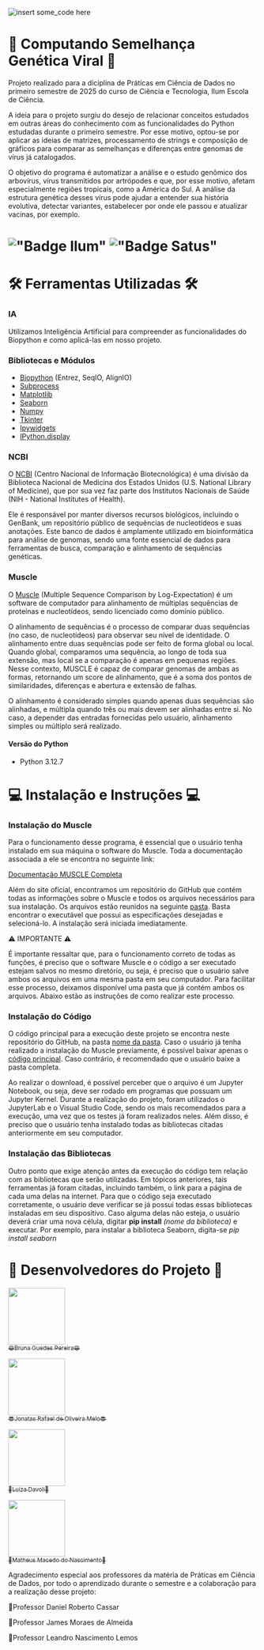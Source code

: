 ![insert some_code here](https://github.com/user-attachments/assets/33404899-7018-44c5-949e-37921559ec2f)

# 🧬 Computando Semelhança Genética Viral 🧬

Projeto realizado para a diciplina de Práticas em Ciência de Dados no primeiro semestre de 2025 do curso de Ciência e Tecnologia, Ilum Escola de Ciência.

A ideia para o projeto surgiu do desejo de relacionar conceitos estudados em outras áreas do conhecimento com as funcionalidades do Python estudadas durante o primeiro semestre. Por esse motivo, optou-se por aplicar as ideias de matrizes, processamento de strings e composição de gráficos para comparar as semelhanças e diferenças entre genomas de vírus já catalogados. 

O objetivo do programa é automatizar a análise e o estudo genômico dos arbovírus, vírus transmitidos por artrópodes e que, por esse motivo, afetam especialmente regiões tropicais, como a América do Sul. A análise da estrutura genética desses vírus pode ajudar a entender sua história evolutiva, detectar variantes, estabelecer por onde ele passou e atualizar vacinas, por exemplo.

# !["Badge Ilum"](https://img.shields.io/badge/Ilum%20-%20purple) !["Badge Satus"](https://img.shields.io/badge/Status%20-%20Em_Desenvolvimento%20-%20orange)

# 🛠️ Ferramentas Utilizadas 🛠️

### IA

Utilizamos Inteligência Artificial para compreender as funcionalidades do Biopython e como aplicá-las em nosso projeto.

### Bibliotecas e Módulos

- [Biopython](https://biopython.org/) (Entrez, SeqIO, AlignIO)
- [Subprocess](https://docs.python.org/3/library/subprocess.html)
- [Matplotlib](https://matplotlib.org/)
- [Seaborn](https://seaborn.pydata.org/)
- [Numpy](https://numpy.org/)
- [Tkinter](https://docs.python.org/3/library/tkinter.html)
- [Ipywidgets](https://ipywidgets.readthedocs.io/en/stable/)
- [IPython.display](https://ipython.readthedocs.io/en/8.26.0/api/generated/IPython.display.html)

### NCBI

O [NCBI](https://www.ncbi.nlm.nih.gov/) (Centro Nacional de Informação Biotecnológica) é uma divisão da Biblioteca Nacional de Medicina dos Estados Unidos (U.S. National Library of Medicine), que por sua vez faz parte dos Institutos Nacionais de Saúde (NIH - National Institutes of Health).

Ele é responsável por manter diversos recursos biológicos, incluindo o GenBank, um repositório público de sequências de nucleotídeos e suas anotações. Este banco de dados é amplamente utilizado em bioinformática para análise de genomas, sendo uma fonte essencial de dados para ferramentas de busca, comparação e alinhamento de sequências genéticas.

### Muscle

O [Muscle](https://www.ncbi.nlm.nih.gov/) (Multiple Sequence Comparison by Log-Expectation) é um software de computador para alinhamento de múltiplas sequências de proteínas e nucleotídeos, sendo licenciado como domínio público.

O alinhamento de sequências é o processo de comparar duas sequências (no caso, de nucleotídeos) para observar seu nível de identidade. O alinhamento
entre duas sequências pode ser feito de forma global ou local. Quando global, comparamos uma sequência, ao longo de toda sua extensão, mas local se a comparação é apenas em pequenas regiões. Nesse contexto, MUSCLE é capaz de comparar genomas de ambas as formas, retornando um score de alinhamento, que é a soma dos pontos de similaridades, diferenças e abertura e extensão de falhas.

O alinhamento é considerado simples quando apenas duas sequências são alinhadas, e múltipla quando três ou mais devem ser alinhadas entre si. No caso, a depender das entradas fornecidas pelo usuário, alinhamento simples ou múltiplo será realizado.


#### Versão do Python
- Python 3.12.7


# 💻 Instalação e Instruções 💻

### Instalação do Muscle
Para o funcionamento desse programa, é essencial que o usuário tenha instalado em sua máquina o software do Muscle. Toda a documentação associada a ele se encontra no seguinte link:

[Documentação MUSCLE Completa](https://muscle3.readthedocs.io/en/latest/index.html)

Além do site oficial, encontramos um repositório do GitHub que contém todas as informações sobre o Muscle e todos os arquivos necessários para sua instalação. Os arquivos estão reunidos na seguinte [pasta](https://github.com/rcedgar/muscle/releases/tag/v5.3). Basta encontrar o executável que possui as especificações desejadas e selecioná-lo. A instalação será iniciada imediatamente.

⚠️ IMPORTANTE ⚠️

É importante ressaltar que, para o funcionamento correto de todas as funções, é preciso que o software Muscle e o código a ser executado estejam salvos no mesmo diretório, ou seja, é preciso que o usuário salve ambos os arquivos em uma mesma pasta em seu computador. Para facilitar esse processo, deixamos disponível uma pasta que já contém ambos os arquivos. Abaixo estão as instruções de como realizar este processo.

### Instalação do Código
O código principal para a execução deste projeto se encontra neste repositório do GitHub, na pasta [nome da pasta](link). Caso o usuário já tenha realizado a instalação do Muscle previamente, é possível baixar apenas o [código principal](link). Caso contrário, é recomendado que o usuário baixe a pasta completa.

Ao realizar o download, é possível perceber que o arquivo é um Jupyter Notebook, ou seja, deve ser rodado em programas que possuam um Jupyter Kernel. Durante a realização do projeto, foram utilizados o JupyterLab e o Visual Studio Code, sendo os mais recomendados para a execução, uma vez que os testes já foram realizados neles. Além disso, é preciso que o usuário tenha instalado todas as bibliotecas citadas anteriormente em seu computador.

### Instalação das Bibliotecas
Outro ponto que exige atenção antes da execução do código tem relação com as bibliotecas que serão utilizadas. Em tópicos anteriores, tais ferramentas já foram citadas, incluindo também, o link para a página de cada uma delas na internet. Para que o código seja executado corretamente, o usuário deve verificar se já possui todas essas bibliotecas instaladas em seu dispositivo. Caso alguma delas não esteja, o usuário deverá criar uma nova célula, digitar **pip install** *(nome da biblioteca)* e executar. Por exemplo, para instalar a biblioteca Seaborn, digita-se *pip install seaborn*

# 👥 Desenvolvedores do Projeto 👥

[<img loading="lazy" src="https://avatars.githubusercontent.com/u/106536784?v=4" width=115><br><sub>😄Bruna Guedes Pereira😄</sub>](https://github.com/Bruna-guedes09)

[<img loading="lazy" src="https://avatars.githubusercontent.com/u/173375194?v=4" width=115><br><sub>😎Jonatas Rafael de Oliveira Melo😎</sub>](https://github.com/jonatas727)

[<img loading="lazy" src="https://avatars.githubusercontent.com/u/195492158?v=4" width=115><br><sub>🍂Luiza Davoli🍂</sub>](https://github.com/Luiza160)

[<img loading="lazy" src="https://avatars.githubusercontent.com/u/88594280?v=4" width=115><br><sub>🐳Matheus Macedo do Nascimento🐳</sub>](https://github.com/matheusMNa)

Agradecimento especial aos professores da matéria de Práticas em Ciência de Dados, por todo o aprendizado durante o semestre e a colaboração para a realização desse projeto:

📍Professor Daniel Roberto Cassar

📍Professor James Moraes de Almeida

📍Professor Leandro Nascimento Lemos
